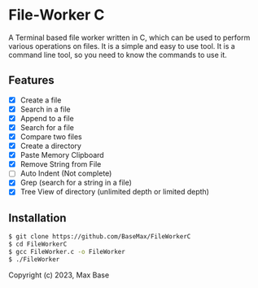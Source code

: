 # File-Worker C

A Terminal based file worker written in C, which can be used to perform various operations on files. It is a simple and easy to use tool. It is a command line tool, so you need to know the commands to use it.

## Features

- [x] Create a file
- [x] Search in a file
- [x] Append to a file
- [x] Search for a file
- [x] Compare two files
- [x] Create a directory
- [x] Paste Memory Clipboard
- [x] Remove String from File
- [ ] Auto Indent (Not complete)
- [x] Grep (search for a string in a file)
- [x] Tree View of directory (unlimited depth or limited depth)

## Installation

```bash
$ git clone https://github.com/BaseMax/FileWorkerC
$ cd FileWorkerC
$ gcc FileWorker.c -o FileWorker
$ ./FileWorker
```

Copyright (c) 2023, Max Base
